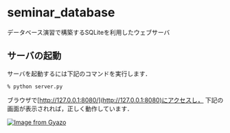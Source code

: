 # seminar_database
データベース演習で構築するSQLiteを利用したウェブサーバ

## サーバの起動

サーバを起動するには下記のコマンドを実行します．

```
% python server.py
```

ブラウザで[http://127.0.0.1:8080/](http://127.0.0.1:8080)にアクセスし，
下記の画面が表示されれば，正しく動作しています．

[![Image from Gyazo](https://i.gyazo.com/6b43c5f2ffa7742d0b770b4d92659bbe.png)](https://gyazo.com/6b43c5f2ffa7742d0b770b4d92659bbe)
